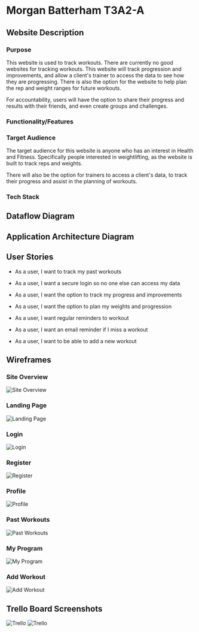 # Morgan Batterham T3A2-A

## Website Description

### Purpose

This website is used to track workouts. There are currently no good websites for tracking workouts. This website will track progression and improvements, and allow a client's trainer to access the data to see how they are progressing. There is also the option for the website to help plan the rep and weight ranges for future workouts.

For accountability, users will have the option to share their progress and results with their friends, and even create groups and challenges.

### Functionality/Features

### Target Audience

The target audience for this website is anyone who has an interest in Health and Fitness. Specifically people interested in weightlifting, as the website is built to track reps and weights.

There will also be the option for trainers to access a client's data, to track their progress and assist in the planning of workouts. 

### Tech Stack

## Dataflow Diagram

## Application Architecture Diagram

## User Stories

- As a user, I want to track my past workouts

- As a user, I want a secure login so no one else can access my data

- As a user, I want the option to track my progress and improvements

- As a user, I want the option to plan my weights and progression

- As a user, I want regular reminders to workout

- As a user, I want an email reminder if I miss a workout

- As a user, I want to be able to add a new workout

## Wireframes

### Site Overview
![Site Overview](docs/WF1.png)
### Landing Page
![Landing Page](docs/WF2.png)
### Login
![Login](docs/WF3.png)
### Register
![Register](docs/WF4.png)
### Profile
![Profile](docs/WF5.png)
### Past Workouts
![Past Workouts](docs/WF6.png)
### My Program
![My Program](docs/WF7.png)
### Add Workout
![Add Workout](docs/WF7.png)

## Trello Board Screenshots

![Trello](docs/TB1.png)
![Trello](docs/TB2.png)